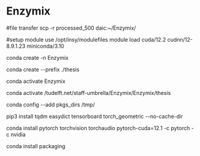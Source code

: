 # Enzymix
#file transfer
scp -r processed_500 daic:~/Enzymix/

#setup
module use /opt/insy/modulefiles
module load cuda/12.2 cudnn/12-8.9.1.23 miniconda/3.10

conda create -n Enzymix

conda create --prefix ./thesis

conda activate Enzymix

conda activate /tudelft.net/staff-umbrella/Enzymix/Enzymix/thesis

<!-- cuz limited space -->
conda config --add pkgs_dirs /tmp/

<!-- all the required packages -->
pip3 install tqdm easydict tensorboard torch_geometric --no-cache-dir

conda install pytorch torchvision torchaudio pytorch-cuda=12.1 -c pytorch -c nvidia

conda install packaging

